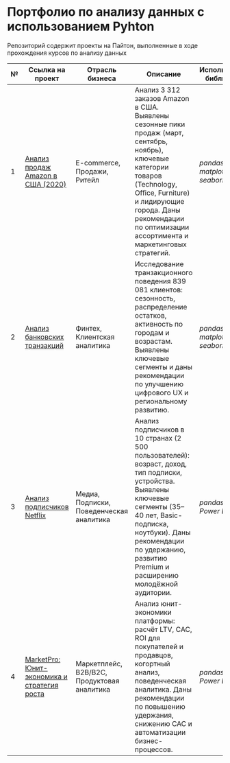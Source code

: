 # Портфолио по анализу данных с использованием Pyhton
Репозиторий содержит проекты на Пайтон, выполненные в ходе прохождения курсов по анализу данных

№ | Ссылка на проект | Отрасль бизнеса | Описание | Используемые библиотеки | Презентация проекта 
---|---|---|---|---|---
1 | [Анализ продаж Amazon в США (2020)](https://github.com/buildwithST/portfolio_pyhton/tree/d326e57f3b84083198bb5d9df09444ca8509b8d2/Amazon_Sales_Report_USA_2020) | E-commerce, Продажи, Ритейл | Анализ 3 312 заказов Amazon в США. Выявлены сезонные пики продаж (март, сентябрь, ноябрь), ключевые категории товаров (Technology, Office, Furniture) и лидирующие города. Даны рекомендации по оптимизации ассортимента и маркетинговых стратегий. | *pandas, matplotlib, seaborn* | [Презентация "Анализ продаж Amazon в США"](https://drive.google.com/file/d/1XcKLg1mFfWRSV4qdjfIiSiD_QjnmCpYf/view?usp=sharing)
2 | [Анализ банковских транзакций](https://github.com/buildwithST/portfolio_pyhton/tree/d326e57f3b84083198bb5d9df09444ca8509b8d2/Banking%20Transactions%20Analysis) | Финтех, Клиентская аналитика | Исследование транзакционного поведения 839 081 клиентов: сезонность, распределение остатков, активность по городам и возрастам. Выявлены ключевые сегменты и даны рекомендации по улучшению цифрового UX и региональному развитию. | *pandas, matplotlib, seaborn, plotly* | [Презентация "Клиентская аналитика в банке"](https://drive.google.com/file/d/1ZgvYU6MzFQMQ6YGZCLh57OvJzxlNC5S2/view?usp=sharing)
3 | [Анализ подписчиков Netflix](https://github.com/buildwithST/portfolio_pyhton/tree/d326e57f3b84083198bb5d9df09444ca8509b8d2/Netflix_Subscriber_Trends) | Медиа, Подписки, Поведенческая аналитика | Анализ подписчиков в 10 странах (2 500 пользователей): возраст, доход, тип подписки, устройства. Выявлены ключевые сегменты (35–40 лет, Basic-подписка, ноутбуки). Даны рекомендации по удержанию, развитию Premium и расширению молодёжной аудитории. | *pandas, plotly, Power BI* | [Презентация "Портрет подписчиков Netflix"](https://drive.google.com/file/d/1w6DHz6Si6aApdmWx-eF9ZuBZ9jU6DYe3/view?usp=sharing)
4 | [MarketPro: Юнит-экономика и стратегия роста](https://github.com/buildwithST/portfolio_pyhton/tree/62752aed5f343f1021557c15513d3af4f56a51a6/MarketPro_Unit_Economics_Analysis) | Маркетплейс, B2B/B2C, Продуктовая аналитика | Анализ юнит-экономики платформы: расчёт LTV, CAC, ROI для покупателей и продавцов, когортный анализ, поведенческая аналитика. Даны рекомендации по повышению удержания, снижению CAC и автоматизации бизнес-процессов. | *pandas, Excel, Power BI* | [Презентация "MarketPro — стратегия роста"](https://drive.google.com/file/d/1Zndc61eMQjOCpqy_ArG7tZAeDQKX53F_/view?usp=sharing)
